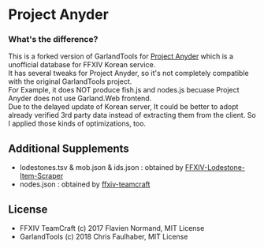 # Project Anyder

### What's the difference?

This is a forked version of GarlandTools for [Project Anyder](https://anyder.vercel.app) which is a unofficial database for FFXIV Korean service. <br>
It has several tweaks for Project Anyder, so it's not completely compatible with the original GarlandTools project. <br>
For Example, it does NOT produce fish.js and nodes.js becuase Project Anyder does not use Garland.Web frontend. <br>
Due to the delayed update of Korean server, It could be better to adopt already verified 3rd party data instead of extracting them from the client. So I applied those kinds of optimizations, too.

## Additional Supplements

- lodestones.tsv & mob.json & ids.json : obtained by [FFXIV-Lodestone-Item-Scraper](https://github.com/Ariette/FFXIV-Lodestone-Item-Scraper)
- nodes.json : obtained by [ffxiv-teamcraft](https://github.com/ffxiv-teamcraft/ffxiv-teamcraft/blob/staging/apps/client/src/assets/data/nodes.json)

## License

- FFXIV TeamCraft (c) 2017 Flavien Normand, MIT License
- GarlandTools (c) 2018 Chris Faulhaber, MIT License
